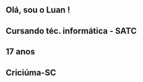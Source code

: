 <h2> Olá, sou o Luan ! </h2>
<h2>Cursando téc. informática - SATC</h2>
<h2>17 anos</h2>
<h2> Criciúma-SC</h2>

<!--
**luandaufenbach/luandaufenbach** is a ✨ _special_ ✨ repository because its `README.md` (this file) appears on your GitHub profile.

Here are some ideas to get you started:

- 🔭 I’m currently working on ...
- 🌱 I’m currently learning ...
- 👯 I’m looking to collaborate on ...
- 🤔 I’m looking for help with ...
- 💬 Ask me about ...
- 📫 How to reach me: ...
- 😄 Pronouns: ...
- ⚡ Fun fact: ...
-->
